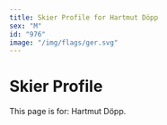 ```yaml
---
title: Skier Profile for Hartmut Döpp
sex: "M"
id: "976"
image: "/img/flags/ger.svg" 
---
```


# Skier Profile

This page is for: Hartmut Döpp.
    